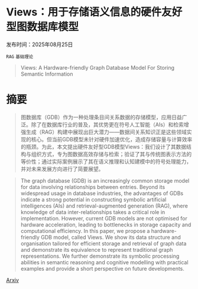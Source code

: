 # Views：用于存储语义信息的硬件友好型图数据库模型

发布时间：2025年08月25日

`RAG` `基础理论`

> Views: A Hardware-friendly Graph Database Model For Storing Semantic Information

# 摘要

> 图数据库（GDB）作为一种处理条目间关系数据的存储模型，应用日益广泛。除了在数据库行业的普及，其优势更在符号人工智能（AIs）和检索增强生成（RAG）构建中展现出巨大潜力——数据间关系知识正是这些领域实现的核心。但当前GDB模型未针对硬件加速优化，造成存储容量与计算效率的瓶颈。为此，本文提出硬件友好型GDB模型Views：我们设计了其数据结构与组织方式，专为图数据高效存储与检索；验证了其与传统图表示方法的等价性；通过实际案例展示了其在语义推理和认知建模中的符号处理能力，并对未来发展方向进行了简要展望。

> The graph database (GDB) is an increasingly common storage model for data involving relationships between entries. Beyond its widespread usage in database industries, the advantages of GDBs indicate a strong potential in constructing symbolic artificial intelligences (AIs) and retrieval-augmented generation (RAG), where knowledge of data inter-relationships takes a critical role in implementation. However, current GDB models are not optimised for hardware acceleration, leading to bottlenecks in storage capacity and computational efficiency. In this paper, we propose a hardware-friendly GDB model, called Views. We show its data structure and organisation tailored for efficient storage and retrieval of graph data and demonstrate its equivalence to represent traditional graph representations. We further demonstrate its symbolic processing abilities in semantic reasoning and cognitive modelling with practical examples and provide a short perspective on future developments.

[Arxiv](https://arxiv.org/abs/2508.18123)